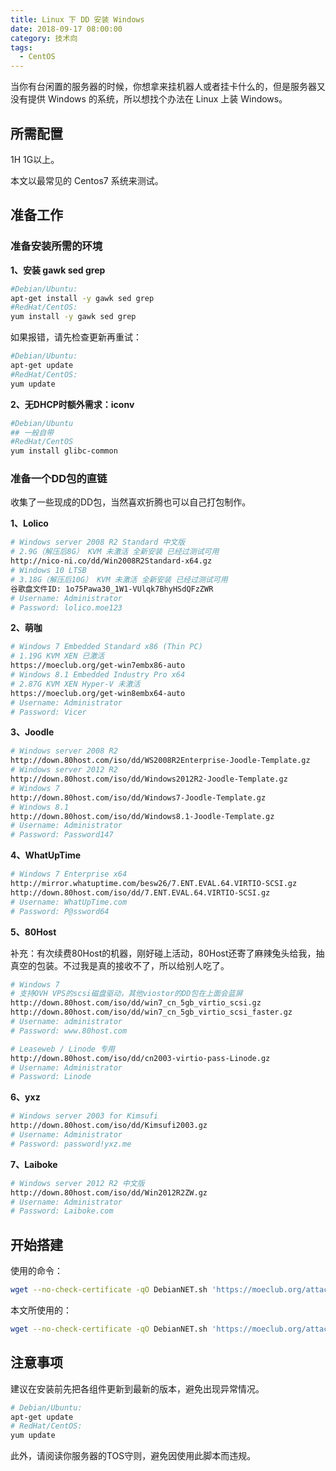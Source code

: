 ```yaml
---
title: Linux 下 DD 安装 Windows
date: 2018-09-17 08:00:00
category: 技术向
tags:
  - CentOS
---
```


当你有台闲置的服务器的时候，你想拿来挂机器人或者挂卡什么的，但是服务器又没有提供 Windows 的系统，所以想找个办法在 Linux 上装 Windows。

## 所需配置

1H 1G以上。

本文以最常见的 Centos7 系统来测试。

## 准备工作

### 准备安装所需的环境

**1、安装 gawk sed grep**

```bash
#Debian/Ubuntu:
apt-get install -y gawk sed grep
#RedHat/CentOS:
yum install -y gawk sed grep
```

如果报错，请先检查更新再重试：

```bash
#Debian/Ubuntu:
apt-get update
#RedHat/CentOS:
yum update
```

**2、无DHCP时额外需求：iconv**

```bash
#Debian/Ubuntu
## 一般自带
#RedHat/CentOS
yum install glibc-common
```
### 准备一个DD包的直链

收集了一些现成的DD包，当然喜欢折腾也可以自己打包制作。

**1、Lolico**

```bash
# Windows server 2008 R2 Standard 中文版
# 2.9G（解压后8G） KVM 未激活 全新安装 已经过测试可用
http://nico-ni.co/dd/Win2008R2Standard-x64.gz
# Windows 10 LTSB
# 3.18G（解压后10G） KVM 未激活 全新安装 已经过测试可用
谷歌盘文件ID: 1o75Pawa30_1W1-VUlqk7BhyHSdQFzZWR
# Username: Administrator
# Password: lolico.moe123
```

**2、萌咖**

```bash
# Windows 7 Embedded Standard x86 (Thin PC)
# 1.19G KVM XEN 已激活
https://moeclub.org/get-win7embx86-auto
# Windows 8.1 Embedded Industry Pro x64
# 2.87G KVM XEN Hyper-V 未激活
https://moeclub.org/get-win8embx64-auto
# Username: Administrator
# Password: Vicer
```

**3、Joodle**

```bash
# Windows server 2008 R2
http://down.80host.com/iso/dd/WS2008R2Enterprise-Joodle-Template.gz
# Windows server 2012 R2
http://down.80host.com/iso/dd/Windows2012R2-Joodle-Template.gz
# Windows 7
http://down.80host.com/iso/dd/Windows7-Joodle-Template.gz
# Windows 8.1
http://down.80host.com/iso/dd/Windows8.1-Joodle-Template.gz
# Username: Administrator
# Password: Password147
```

**4、WhatUpTime**

```bash
# Windows 7 Enterprise x64
http://mirror.whatuptime.com/besw26/7.ENT.EVAL.64.VIRTIO-SCSI.gz
http://down.80host.com/iso/dd/7.ENT.EVAL.64.VIRTIO-SCSI.gz
# Username: WhatUpTime.com
# Password: P@ssword64
```

**5、80Host**

补充：有次续费80Host的机器，刚好碰上活动，80Host还寄了麻辣兔头给我，抽真空的包装。不过我是真的接收不了，所以给别人吃了。

```bash
# Windows 7
# 支持OVH VPS的scsi磁盘驱动，其他viostor的DD包在上面会蓝屏
http://down.80host.com/iso/dd/win7_cn_5gb_virtio_scsi.gz
http://down.80host.com/iso/dd/win7_cn_5gb_virtio_scsi_faster.gz
# Username: administrator
# Password: www.80host.com

# Leaseweb / Linode 专用
http://down.80host.com/iso/dd/cn2003-virtio-pass-Linode.gz
# Username: Administrator
# Password: Linode
```

**6、yxz**

```bash
# Windows server 2003 for Kimsufi
http://down.80host.com/iso/dd/Kimsufi2003.gz
# Username: Administrator
# Password: password!yxz.me
```

**7、Laiboke**

```bash
# Windows server 2012 R2 中文版
http://down.80host.com/iso/dd/Win2012R2ZW.gz
# Username: Administrator
# Password: Laiboke.com
```

## 开始搭建

使用的命令：

```bash
wget --no-check-certificate -qO DebianNET.sh 'https://moeclub.org/attachment/LinuxShell/DebianNET.sh' && bash DebianNET.sh -dd '[Windows dd包直连地址]'
```

本文所使用的：

```bash
wget --no-check-certificate -qO DebianNET.sh 'https://moeclub.org/attachment/LinuxShell/DebianNET.sh' && bash DebianNET.sh -dd 'https://moeclub.org/get-win7embx86-auto'
```

## 注意事项

建议在安装前先把各组件更新到最新的版本，避免出现异常情况。

```bash
# Debian/Ubuntu:
apt-get update
# RedHat/CentOS:
yum update
```

此外，请阅读你服务器的TOS守则，避免因使用此脚本而违规。

